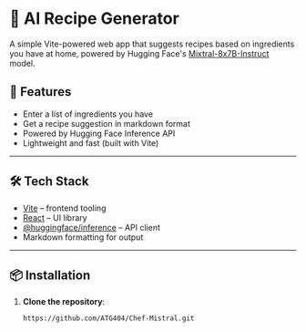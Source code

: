 # 🥘 AI Recipe Generator

A simple Vite-powered web app that suggests recipes based on ingredients you have at home, powered by Hugging Face's [Mixtral-8x7B-Instruct](https://huggingface.co/mistralai/Mixtral-8x7B-Instruct-v0.1) model.

## 🚀 Features

- Enter a list of ingredients you have
- Get a recipe suggestion in markdown format
- Powered by Hugging Face Inference API
- Lightweight and fast (built with Vite)

---

## 🛠️ Tech Stack

- [Vite](https://vitejs.dev/) – frontend tooling
- [React](https://reactjs.org/) – UI library
- [@huggingface/inference](https://www.npmjs.com/package/@huggingface/inference) – API client
- Markdown formatting for output

---

## 📦 Installation

1. **Clone the repository**:
   ```bash
   https://github.com/ATG404/Chef-Mistral.git
